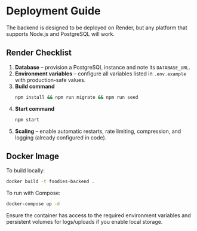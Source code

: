 # Deployment Guide

The backend is designed to be deployed on Render, but any platform that supports Node.js and PostgreSQL will work.

## Render Checklist

1. **Database** – provision a PostgreSQL instance and note its `DATABASE_URL`.
2. **Environment variables** – configure all variables listed in `.env.example` with production-safe values.
3. **Build command**
   ```bash
   npm install && npm run migrate && npm run seed
   ```
4. **Start command**
   ```bash
   npm start
   ```
5. **Scaling** – enable automatic restarts, rate limiting, compression, and logging (already configured in code).

## Docker Image

To build locally:
```bash
docker build -t foodies-backend .
```

To run with Compose:
```bash
docker-compose up -d
```

Ensure the container has access to the required environment variables and persistent volumes for logs/uploads if you enable local storage.
